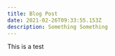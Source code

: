```yaml
---
title: Blog Post
date: 2021-02-26T09:33:55.153Z
description: Something Something
---
```

This is a test